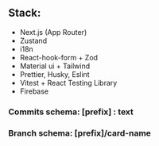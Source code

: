 ## Stack:

- Next.js (App Router)
- Zustand
- i18n
- React-hook-form + Zod
- Material ui + Tailwind
- Prettier, Husky, Eslint
- Vitest + React Testing Library
- Firebase

### Commits schema: [prefix] : text

### Branch schema: [prefix]/card-name
